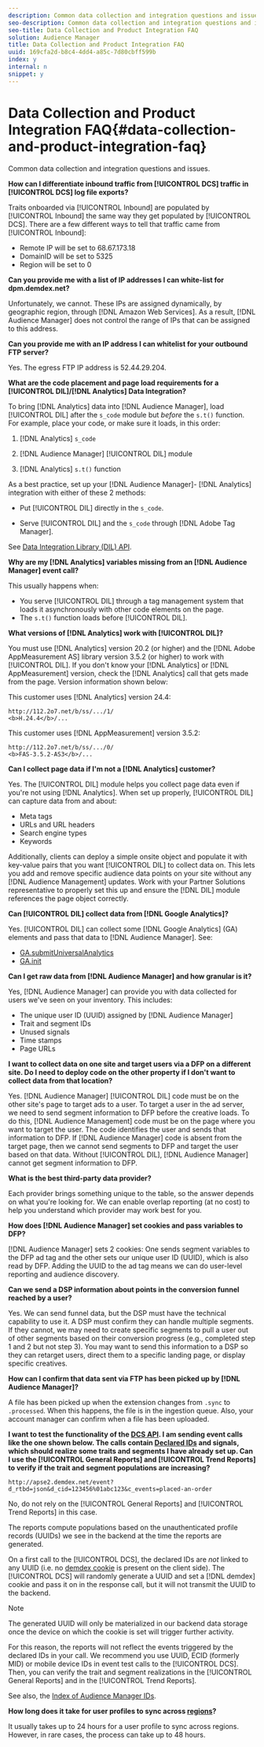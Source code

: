 ```yaml
---
description: Common data collection and integration questions and issues.
seo-description: Common data collection and integration questions and issues.
seo-title: Data Collection and Product Integration FAQ
solution: Audience Manager
title: Data Collection and Product Integration FAQ
uuid: 169cfa2d-b8c4-4dd4-a85c-7d80cbff599b
index: y
internal: n
snippet: y
---
```


# Data Collection and Product Integration FAQ{#data-collection-and-product-integration-faq}

Common data collection and integration questions and issues.

<!-- 

faq_data_collection_integration.xml

 -->

**How can I differentiate inbound traffic from [!UICONTROL DCS] traffic in [!UICONTROL DCS] log file exports?**

Traits onboarded via [!UICONTROL Inbound] are populated by [!UICONTROL Inbound] the same way they get populated by [!UICONTROL DCS]. There are a few different ways to tell that traffic came from [!UICONTROL Inbound]:

* Remote IP will be set to 68.67.173.18 
* DomainID will be set to 5325 
* Region will be set to 0

**Can you provide me with a list of IP addresses I can white-list for dpm.demdex.net?**

Unfortunately, we cannot. These IPs are assigned dynamically, by geographic region, through [!DNL Amazon Web Services]. As a result, [!DNL Audience Manager] does not control the range of IPs that can be assigned to this address.

**Can you provide me with an IP address I can whitelist for your outbound FTP server?**

Yes. The egress FTP IP address is 52.44.29.204.

**What are the code placement and page load requirements for a [!UICONTROL DIL]/[!DNL Analytics] Data Integration?**

To bring [!DNL Analytics] data into [!DNL Audience Manager], load [!UICONTROL DIL] after the `s_code` module but *before* the `s.t()` function. For example, place your code, or make sure it loads, in this order:

1. [!DNL Analytics] `s_code` 

1. [!DNL Audience Manager] [!UICONTROL DIL] module 

1. [!DNL Analytics] `s.t()` function

As a best practice, set up your [!DNL Audience Manager]- [!DNL Analytics] integration with either of these 2 methods:

* Put [!UICONTROL DIL] directly in the `s_code`. 

* Serve [!UICONTROL DIL] and the `s_code` through [!DNL Adobe Tag Manager].

See [Data Integration Library (DIL) API](../c-dil/c-dil.md#concept_6D73ED3DBA604EE49B66B5572AA6A32C).

**Why are my [!DNL Analytics] variables missing from an [!DNL Audience Manager] event call?**

This usually happens when:

* You serve [!UICONTROL DIL] through a tag management system that loads it asynchronously with other code elements on the page. 
* The `s.t()` function loads before [!UICONTROL DIL].

**What versions of [!DNL Analytics] work with [!UICONTROL DIL]?**

You must use [!DNL Analytics] version 20.2 (or higher) and the [!DNL Adobe AppMeasurement AS] library version 3.5.2 (or higher) to work with [!UICONTROL DIL]. If you don't know your [!DNL Analytics] or [!DNL AppMeasurement] version, check the [!DNL Analytics] call that gets made from the page. Version information shown below:

This customer uses [!DNL Analytics] version 24.4: 

```
http://112.2o7.net/b/ss/.../1/
<b>H.24.4</b>/...
```

This customer uses [!DNL AppMeasurement] version 3.5.2: 

```
http://112.2o7.net/b/ss/.../0/
<b>FAS-3.5.2-AS3</b>/...
```

**Can I collect page data if I'm not a [!DNL Analytics] customer?**

Yes. The [!UICONTROL DIL] module helps you collect page data even if you're not using [!DNL Analytics]. When set up properly, [!UICONTROL DIL] can capture data from and about:

* Meta tags 
* URLs and URL headers 
* Search engine types 
* Keywords

Additionally, clients can deploy a simple onsite object and populate it with key-value pairs that you want [!UICONTROL DIL] to collect data on. This lets you add and remove specific audience data points on your site without any [!DNL Audience Management] updates. Work with your Partner Solutions representative to properly set this up and ensure the [!DNL DIL] module references the page object correctly.

**Can [!UICONTROL DIL] collect data from [!DNL Google Analytics]?**

Yes. [!UICONTROL DIL] can collect some [!DNL Google Analytics] (GA) elements and pass that data to [!DNL Audience Manager]. See:

* [GA.submitUniversalAnalytics](../c-dil/dil-modules.md#reference_FF7F8513BEC5457ABE2902BC854C7C18) 
* [GA.init](../c-dil/dil-modules.md#reference_C3DB78CE5C774887AA4FC5629568B651)

**Can I get raw data from [!DNL Audience Manager] and how granular is it?**

Yes, [!DNL Audience Manager] can provide you with data collected for users we've seen on your inventory. This includes:

* The unique user ID (UUID) assigned by [!DNL Audience Manager] 
* Trait and segment IDs 
* Unused signals 
* Time stamps 
* Page URLs

**I want to collect data on one site and target users via a DFP on a different site. Do I need to deploy code on the other property if I don't want to collect data from that location?**

Yes. [!DNL Audience Manager] [!UICONTROL DIL] code must be on the other site's page to target ads to a user. To target a user in the ad server, we need to send segment information to DFP before the creative loads. To do this, [!DNL Audience Management] code must be on the page where you want to target the user. The code identifies the user and sends that information to DFP. If [!DNL Audience Manager] code is absent from the target page, then we cannot send segments to DFP and target the user based on that data. Without [!UICONTROL DIL], [!DNL Audience Manager] cannot get segment information to DFP.

**What is the best third-party data provider?**

Each provider brings something unique to the table, so the answer depends on what you're looking for. We can enable overlap reporting (at no cost) to help you understand which provider may work best for you.

**How does [!DNL Audience Manager] set cookies and pass variables to DFP?**

[!DNL Audience Manager] sets 2 cookies: One sends segment variables to the DFP ad tag and the other sets our unique user ID (UUID), which is also read by DFP. Adding the UUID to the ad tag means we can do user-level reporting and audience discovery.

**Can we send a DSP information about points in the conversion funnel reached by a user?**

Yes. We can send funnel data, but the DSP must have the technical capability to use it. A DSP must confirm they can handle multiple segments. If they cannot, we may need to create specific segments to pull a user out of other segments based on their conversion progress (e.g., completed step 1 and 2 but not step 3). You may want to send this information to a DSP so they can retarget users, direct them to a specific landing page, or display specific creatives.

**How can I confirm that data sent via FTP has been picked up by [!DNL Audience Manager]?**

A file has been picked up when the extension changes from `.sync` to `.processed`. When this happens, the file is in the ingestion queue. Also, your account manager can confirm when a file has been uploaded.

**I want to test the functionality of the [DCS API](https://marketing.adobe.com/resources/help/en_US/aam/dcs-event-calls.html). I am sending event calls like the one shown below. The calls contain [Declared IDs](https://marketing.adobe.com/resources/help/en_US/aam/c_declared_id_var_syntax.html) and signals, which should realize some traits and segments I have already set up. Can I use the [!UICONTROL General Reports] and [!UICONTROL Trend Reports] to verify if the trait and segment populations are increasing?**

```
http://apse2.demdex.net/event?d_rtbd=json&d_cid=123456%01abc123&c_events=placed-an-order
```

No, do not rely on the [!UICONTROL General Reports] and [!UICONTROL Trend Reports] in this case.

The reports compute populations based on the unauthenticated profile records (UUIDs) we see in the backend at the time the reports are generated.

On a first call to the [!UICONTROL DCS], the declared IDs are *not* linked to any UUID (i.e. no [demdex cookie](https://marketing.adobe.com/resources/help/en_US/whitepapers/cookies/cookies_am.html) is present on the client side). The [!UICONTROL DCS] will randomly generate a UUID and set a [!DNL demdex] cookie and pass it on in the response call, but it will not transmit the UUID to the backend.

>[!NOTE]
>
>The generated UUID will only be materialized in our backend data storage once the device on which the cookie is set will trigger further activity.

For this reason, the reports will not reflect the events triggered by the declared IDs in your call. We recommend you use UUID, ECID (formerly MID) or mobile device IDs in event test calls to the [!UICONTROL DCS]. Then, you can verify the trait and segment realizations in the [!UICONTROL General Reports] and in the [!UICONTROL Trend Reports].

See also, the [Index of Audience Manager IDs](https://marketing.adobe.com/resources/help/en_US/aam/ids-in-aam.html).

**How long does it take for user profiles to sync across [regions](../c-api/dcs-intro/dcs-api-reference/dcs-regions.md#concept_01C1E017A6694D1EAF9BF65BFFA54091)?**

It usually takes up to 24 hours for a user profile to sync across regions. However, in rare cases, the process can take up to 48 hours. 
